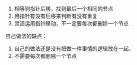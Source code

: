 1. 相等则指针后移，找到最后一个相同的节点
2. 用指针有没有后移来判断有没有重复
3. 灵活运用指针移动，不一定要每次都删除一个节点

自己做法的缺点：
1. 自己的做法还是没有把做一件事情的逻辑放在一起。
2. 不需要每次都删除一个节点